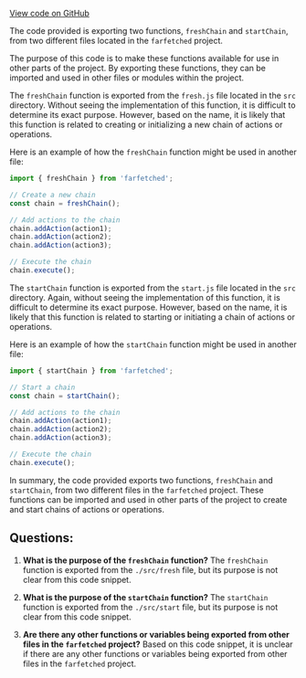 [View code on GitHub](https://github.com/igorkamyshev/farfetched/packages/atomic-router/index.ts)

The code provided is exporting two functions, `freshChain` and `startChain`, from two different files located in the `farfetched` project. 

The purpose of this code is to make these functions available for use in other parts of the project. By exporting these functions, they can be imported and used in other files or modules within the project.

The `freshChain` function is exported from the `fresh.js` file located in the `src` directory. Without seeing the implementation of this function, it is difficult to determine its exact purpose. However, based on the name, it is likely that this function is related to creating or initializing a new chain of actions or operations. 

Here is an example of how the `freshChain` function might be used in another file:

```javascript
import { freshChain } from 'farfetched';

// Create a new chain
const chain = freshChain();

// Add actions to the chain
chain.addAction(action1);
chain.addAction(action2);
chain.addAction(action3);

// Execute the chain
chain.execute();
```

The `startChain` function is exported from the `start.js` file located in the `src` directory. Again, without seeing the implementation of this function, it is difficult to determine its exact purpose. However, based on the name, it is likely that this function is related to starting or initiating a chain of actions or operations.

Here is an example of how the `startChain` function might be used in another file:

```javascript
import { startChain } from 'farfetched';

// Start a chain
const chain = startChain();

// Add actions to the chain
chain.addAction(action1);
chain.addAction(action2);
chain.addAction(action3);

// Execute the chain
chain.execute();
```

In summary, the code provided exports two functions, `freshChain` and `startChain`, from two different files in the `farfetched` project. These functions can be imported and used in other parts of the project to create and start chains of actions or operations.
## Questions: 
 1. **What is the purpose of the `freshChain` function?**
The `freshChain` function is exported from the `./src/fresh` file, but its purpose is not clear from this code snippet. 

2. **What is the purpose of the `startChain` function?**
The `startChain` function is exported from the `./src/start` file, but its purpose is not clear from this code snippet.

3. **Are there any other functions or variables being exported from other files in the `farfetched` project?**
Based on this code snippet, it is unclear if there are any other functions or variables being exported from other files in the `farfetched` project.